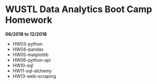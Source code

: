 # WUSTL Data Analytics Boot Camp Homework
**06/2018 to 12/2018**

- HW03-python
- HW04-pandas
- HW05-matplotlib
- HW06-python-api
- HW10-sql
- HW11-sql-alchemy
- HW13-web-scraping

